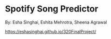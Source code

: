 # Spotify Song Predictor 
By: Esha Singhai, Eshita Mehrotra, Sheena Agrawal

https://eshasinghai.github.io/320FinalProject/
